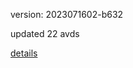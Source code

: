 version: 2023071602-b632

updated 22 avds

[details](https://github.com/0x74f917491bfa7ebfa379/ali_avd_db/blob/master/change_log/2023/07/16/02/b632.txt)